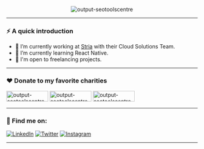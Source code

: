 <p align="center">
    <img src="https://i.ibb.co/9ccCHCy/output-seotoolscentre.png" alt="output-seotoolscentre" border="0">
</p>
    
---

### ⚡️ A quick introduction

- 🔭 I’m currently working at [Stria](https://www.stria.com) with their Cloud Solutions Team.
- 🌱 I’m currently learning React Native. 
- 💼 I'm open to freelancing projects.

---    


### ❤️ Donate to my favorite charities

<p>
    <img height="28" width="110" src="https://www.communitywestfoundation.org/Downloads/2022113074048462_image.png" alt="output-seotoolscentre" border="0">
    <img height="28" width="110" src="https://www.communitywestfoundation.org/Downloads/2022113074048462_image.png" alt="output-seotoolscentre" border="0">
    <img height="28" width="110" src="https://www.communitywestfoundation.org/Downloads/2022113074048462_image.png" alt="output-seotoolscentre" border="0">
</p>
    
---

### 🔎 Find me on:

[![LinkedIn](https://img.shields.io/badge/LinkedIn-0077B5?style=for-the-badge&logo=linkedin&logoColor=white)](https://www.linkedin.com/in/cody-fornof-47975a198/)
[![Twitter](https://img.shields.io/badge/Twitter-1DA1F2?style=for-the-badge&logo=twitter&logoColor=white)](https://twitter.com)
[![Instagram](https://img.shields.io/badge/Instagram-E1306C?style=for-the-badge&logo=instagram&logoColor=white)](https://www.instagram.com)

---
